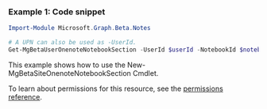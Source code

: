 ### Example 1: Code snippet

```powershell
Import-Module Microsoft.Graph.Beta.Notes

# A UPN can also be used as -UserId.
Get-MgBetaUserOnenoteNotebookSection -UserId $userId -NotebookId $notebookId
```
This example shows how to use the New-MgBetaSiteOnenoteNotebookSection Cmdlet.

To learn about permissions for this resource, see the [permissions reference](/graph/permissions-reference).

